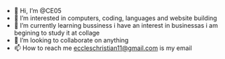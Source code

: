 - 👋 Hi, I’m @CE05
- 👀 I’m interested in computers, coding, languages and website building
- 🌱 I’m currently learning bussiness i have an interest in businessas i am begining to study it at collage
- 💞️ I’m looking to collaborate on anything
- 📫 How to reach me eccleschristian11@gmail.com is my email

<!---
CE05/CE05 is a ✨ special ✨ repository because its `README.md` (this file) appears on your GitHub profile.
You can click the Preview link to take a look at your changes.
--->
